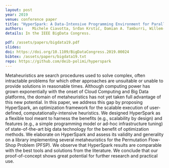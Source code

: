 ```yaml
---
layout: post
year: 2019
venue: conference paper
title: "HyperSpark: A Data-Intensive Programming Environment for Parallel Metaheuristics"
authors: 	Michele Ciavotta, Srđan Krstić, Damian A. Tamburri, Willem-Jan van den Heuvel
details: In the IEEE BigData Congress.

pdf: /assets/papers/bigdata19.pdf
slides:
doi: https://doi.org/10.1109/BigDataCongress.2019.00024
bibtex: /assets/papers/bigdata19.txt 
repo: https://github.com/deib-polimi/hyperspark
---
```

Metaheuristics are search procedures used to solve complex, often intractable problems for which other approaches are unsuitable or unable to provide solutions in reasonable times. Although computing power has grown exponentially with the onset of Cloud Computing and Big Data platforms, the domain of metaheuristics has not yet taken full advantage of this new potential.
In this paper, we address this gap by proposing HyperSpark, an optimization framework for the scalable execution of user-defined, computationally-intensive heuristics. We designed HyperSpark as a flexible tool meant to harness the benefits (e.g., scalability by design) and features (e.g., a simple programming model or ad-hoc infrastructure tuning) of state-of-the-art big data technology for the benefit of optimization methods. We elaborate on HyperSpark and assess its validity and generality on a library implementing several metaheuristics for the Permutation Flow-Shop Problem (PFSP). We observe that HyperSpark results are comparable with the best tools and solutions from the literature.
We conclude that our proof-of-concept shows great potential for further research and practical use.
